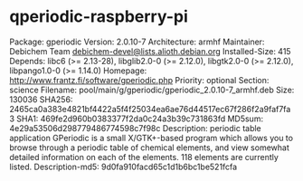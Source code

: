 # qperiodic-raspberry-pi

Package: gperiodic
Version: 2.0.10-7
Architecture: armhf
Maintainer: Debichem Team <debichem-devel@lists.alioth.debian.org>
Installed-Size: 415
Depends: libc6 (>= 2.13-28), libglib2.0-0 (>= 2.12.0), libgtk2.0-0 (>= 2.12.0), libpango1.0-0 (>= 1.14.0)
Homepage: http://www.frantz.fi/software/gperiodic.php
Priority: optional
Section: science
Filename: pool/main/g/gperiodic/gperiodic_2.0.10-7_armhf.deb
Size: 130036
SHA256: 2465ca0a383e4821bf4422a5f4f25034ea6ae76d44517ec67f286f2a9faf7fa3
SHA1: 469fe2d960b0383377f2da0c24a3b39c731863fd
MD5sum: 4e29a53506d298779486774598c7f98c
Description: periodic table application
 GPeriodic is a small X/GTK+-based program which allows you to
 browse through a periodic table of chemical elements, and view
 somewhat detailed information on each of the elements.
 118 elements are currently listed.
Description-md5: 9d0fa910facd65c1d1b6bc1be521fcfa


